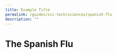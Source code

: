 ```yaml
---
title: Example Title
permalink: /guides/sci-tech/sciences/spanish-flu
description: ""
---
```

# The Spanish Flu